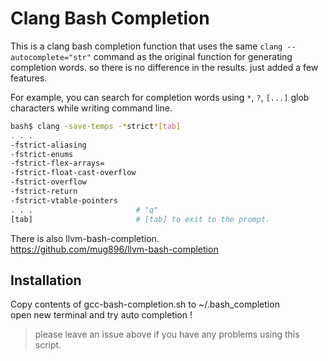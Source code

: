 # Clang Bash Completion

This is a clang bash completion function that uses the same `clang --autocomplete="str"` 
command as the original function for generating completion words.
so there is no difference in the results.
just added a few features.

For example, you can search for completion words using `*`, `?`, `[...]` glob characters
while writing command line.

```sh
bash$ clang -save-temps -*strict*[tab]
. . .
-fstrict-aliasing
-fstrict-enums
-fstrict-flex-arrays=
-fstrict-float-cast-overflow
-fstrict-overflow
-fstrict-return
-fstrict-vtable-pointers
. . .                       # "q"
[tab]                       # [tab] to exit to the prompt.
```

There is also llvm-bash-completion.      
https://github.com/mug896/llvm-bash-completion

## Installation

Copy contents of gcc-bash-completion.sh to ~/.bash_completion  
open new terminal and try auto completion !


> please leave an issue above if you have any problems using this script.
